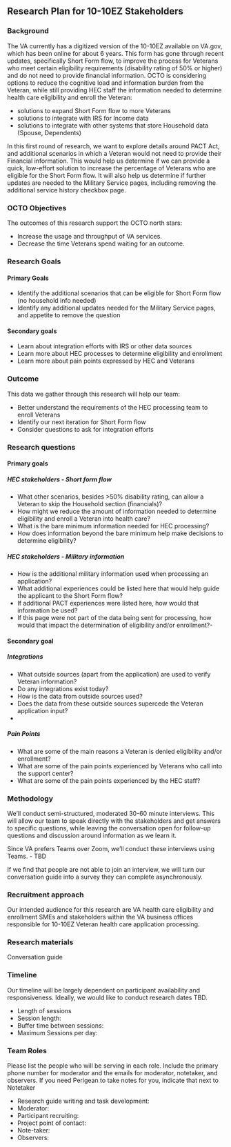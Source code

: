 ## Research Plan for 10-10EZ Stakeholders 
### Background
The VA currently has a digitized version of the 10-10EZ available on VA.gov, which has been online for about 6 years.  This form has gone through recent updates, specifically Short Form flow, to improve the process for Veterans who meet certain eligibility requirements (disability rating of 50% or higher) and do not need to provide financial information.
OCTO is considering options to reduce the cognitive load and information burden from the Veteran, while still providing HEC staff the information needed to determine health care eligibility and enroll the Veteran:
- solutions to expand Short Form flow to more Veterans
- solutions to integrate with IRS for Income data
- solutions to integrate with other systems that store Household data (Spouse, Dependents)

In this first round of research, we want to explore details around PACT Act, and additional scenarios in which a Veteran would not need to provide their Financial information. This would help us determine if we can provide a quick, low-effort solution to increase the percentage of Veterans who are eligible for the Short Form flow.  It will also help us determine if further updates are needed to the Military Service pages, including removing the additional service history checkbox page.


### OCTO Objectives
The outcomes of this research support the OCTO north stars:
- Increase the usage and throughput of VA services.
- Decrease the time Veterans spend waiting for an outcome.

### Research Goals
#### Primary Goals
- Identify the additional scenarios that can be eligible for Short Form flow (no household info needed)
- Identify any additional updates needed for the Military Service pages, and appetite to remove the question

#### Secondary goals
- Learn about integration efforts with IRS or other data sources
- Learn more about HEC processes to determine eligibility and enrollment
- Learn more about pain points expressed by HEC and Veterans

### Outcome
This data we gather through this research will help our team: 
- Better understand the requirements of the HEC processing team to enroll Veterans
- Identify our next iteration for Short Form flow
- Consider questions to ask for integration efforts

### Research questions
#### Primary goals
##### HEC stakeholders - Short form flow
- What other scenarios, besides >50% disability rating, can allow a Veteran to skip the Household section (financials)?
- How might we reduce the amount of information needed to determine eligibility and enroll a Veteran into health care? 
- What is the bare minimum information needed for HEC processing?
- How does information beyond the bare minimum help make decisions to determine eligibility? 

##### HEC stakeholders - Military information
- How is the additional military information used when processing an application?
- What additional experiences could be listed here that would help guide the applicant to the Short Form flow?
- If additional PACT experiences were listed here, how would that information be used?
- If this page were not part of the data being sent for processing, how would that impact the determination of eligibility and/or enrollment?-

#### Secondary goal 
##### Integrations
- What outside sources (apart from the application) are used to verify Veteran information?
- Do any integrations exist today?
- How is the data from outside sources used?
- Does the data from these outside sources supercede the Veteran application input?
- 

##### Pain Points
- What are some of the main reasons a Veteran is denied eligibility and/or enrollment?
- What are some of the pain points experienced by Veterans who call into the support center?
- What are some of the pain points experienced by the HEC staff?

### Methodology
We’ll conduct semi-structured, moderated 30-60 minute interviews.  This will allow our team to speak directly with the stakeholders and get answers to specific questions, while leaving the conversation open for follow-up questions and discussion around information as we learn it.

Since VA prefers Teams over Zoom, we’ll conduct these interviews using Teams. - TBD

If we find that people are not able to join an interview, we will turn our conversation guide into a survey they can complete asynchronously. 

### Recruitment approach
Our intended audience for this research are VA health care eligibility and enrollment SMEs and stakeholders within the VA business offices responsible for 10-10EZ Veteran health care application processing. 

### Research materials
Conversation guide

### Timeline
Our timeline will be largely dependent on participant availability and responsiveness. Ideally, we would like to conduct research dates TBD.
- Length of sessions
- Session length: 
- Buffer time between sessions:  
- Maximum Sessions per day: 

### Team Roles
Please list the people who will be serving in each role. Include the primary phone number for moderator and the emails for moderator, notetaker, and observers. If you need Perigean to take notes for you, indicate that next to Notetaker
- Research guide writing and task development: 
- Moderator: 
- Participant recruiting: 
- Project point of contact: 
- Note-taker: 
- Observers: 
